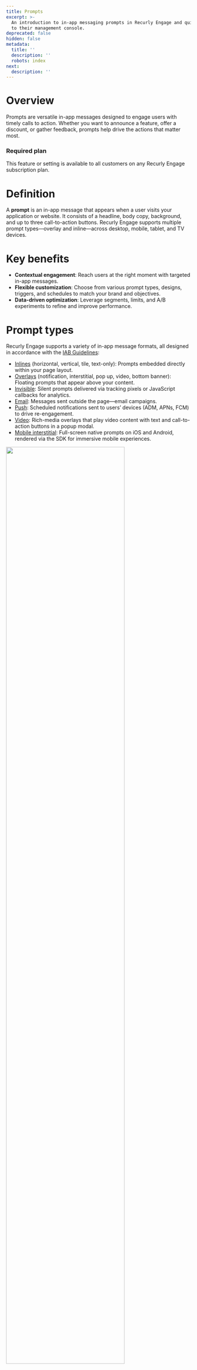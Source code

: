 ```yaml
---
title: Prompts
excerpt: >-
  An introduction to in-app messaging prompts in Recurly Engage and quick access
  to their management console.
deprecated: false
hidden: false
metadata:
  title: ''
  description: ''
  robots: index
next:
  description: ''
---
```

# Overview

Prompts are versatile in-app messages designed to engage users with timely calls to action. Whether you want to announce a feature, offer a discount, or gather feedback, prompts help drive the actions that matter most.

### Required plan

This feature or setting is available to all customers on any Recurly Engage subscription plan.

# Definition

A **prompt** is an in-app message that appears when a user visits your application or website. It consists of a headline, body copy, background, and up to three call-to-action buttons. Recurly Engage supports multiple prompt types—overlay and inline—across desktop, mobile, tablet, and TV devices.

# Key benefits

* **Contextual engagement**: Reach users at the right moment with targeted in-app messages.
* **Flexible customization**: Choose from various prompt types, designs, triggers, and schedules to match your brand and objectives.
* **Data-driven optimization**: Leverage segments, limits, and A/B experiments to refine and improve performance.

# Prompt types

Recurly Engage supports a variety of in-app message formats, all designed in accordance with the [IAB Guidelines](https://www.iab.com/guidelines/iab-new-ad-portfolio/):

* [Inlines](inlines) (horizontal, vertical, tile, text-only): Prompts embedded directly within your page layout.
* [Overlays](overlays) (notification, interstitial, pop up, video, bottom banner): Floating prompts that appear above your content.
* [Invisible](invisible-1): Silent prompts delivered via tracking pixels or JavaScript callbacks for analytics.
* [Email](other): Messages sent outside the page—email campaigns.
* [Push](push): Scheduled notifications sent to users’ devices (ADM, APNs, FCM) to drive re-engagement.
* [Video](video): Rich-media overlays that play video content with text and call-to-action buttons in a popup modal.
* [Mobile interstitial](mobile-interstitial): Full-screen native prompts on iOS and Android, rendered via the SDK for immersive mobile experiences.

<Image align="center" className="border" border={true} width="80% " src="https://files.readme.io/b91dfe4-image.png" />

A prompt can be targeted to one or more [Segments](segments) and set to [Trigger](triggers) on events like button clicks, page visits, or time spent on a page. You can [Schedule](schedule-1) prompts for specific dates and times and [Limit](limits) their delivery by user count or budget. For use-case inspiration, explore our [Popular Use Cases](popular-uses).

It’s also possible to run A/B tests with our built-in [Experiments](experiments-1), helping you choose the most effective variation before a full rollout.

Creating prompts is core to what your customers experience. In this section, you’ll find detailed how-to guides for building and managing every prompt type. If you need hands-on support or want us to manage campaigns on your behalf, chat with us to learn about our Managed Campaign options.

The **Prompts** page provides a quick view of all prompts in your account, displaying their status, design preview, target segments, schedule, and high-level performance metrics (impressions, clicks, CTR). Use the **Search** bar or filters (Status, Device/type, Segment) to find what you need.

<Image align="center" className="border" border={true} width="80% " src="https://files.readme.io/b2e10b0-Screenshot_2024-04-18_173049.png" />